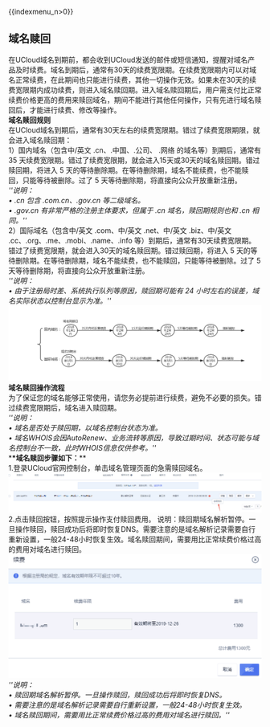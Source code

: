 {{indexmenu_n>0}}

## 域名赎回

在UCloud域名到期前，都会收到UCloud发送的邮件或短信通知，提醒对域名产品及时续费。域名到期后，通常有30天的续费宽限期。在续费宽限期内可以对域名正常续费，在此期间也只能进行续费，其他一切操作无效。如果未在30天的续费宽限期内成功续费，则进入域名赎回期。进入域名赎回期后，用户需支付比正常续费价格更高的费用来赎回域名，期间不能进行其他任何操作，只有先进行域名赎回后，才能进行续费、修改等操作。  
**域名赎回规则**  
在UCloud域名到期后，通常有30天左右的续费宽限期。错过了续费宽限期限，就会进入域名赎回期：  
1）国内域名（包含中/英文 .cn、.中国、.公司、 .网络 的域名等）到期后，通常有35
天续费宽限期。错过了续费宽限期，就会进入15天或30天的域名赎回期。错过赎回期，将进入
5 天的等待删除期。在等待删除期，域名不能续费，也不能赎回，只能等待被删除。过了 5 天等待删除期，将直接向公众开放重新注册。  
*''说明：  
• .cn 包含 .com.cn、.gov.cn 等二级域名。  
• .gov.cn 有非常严格的注册主体要求，但属于 .cn 域名，赎回期规则也和 .cn 相同。''*  
2）国际域名（包含中/英文 .com、中/英文 .net、中/英文 .biz、中/英文
.cc、.org、.me、.mobi、.name、.info
等）到期后，通常有30天续费宽限期。错过了续费宽限期，就会进入30天的域名赎回期。错过赎回期，将进入
5 天的等待删除期。在等待删除期，域名不能续费，也不能赎回，只能等待被删除。过了 5 天等待删除期，将直接向公众开放重新注册。  
*''说明：  
• 由于注册局时差、系统执行队列等原因，赎回期可能有 24 小时左右的误差，域名实际状态以控制台显示为准。''*  
![](/images/price/1.png)  
**域名赎回操作流程**  
为了保证您的域名能够正常使用，请您务必提前进行续费，避免不必要的损失。错过续费宽限期后，域名进入赎回期。  
*''说明：  
• 域名是否处于赎回期，以域名控制台状态为准。  
• 域名WHOIS会因AutoRenew、业务流转等原因，导致过期时间、状态可能与域名控制台不一致，此时WHOIS信息仅供参考。''*  
\***\*域名赎回步骤如下：**\*\*  
1.登录UCloud官网控制台，单击域名管理页面的急需赎回域名。  
![](/images/price/2.png)  
2.点击赎回按钮，按照提示操作支付赎回费用。
说明：赎回期域名解析暂停。一旦操作赎回，赎回成功后将即时恢复DNS。需要注意的是域名解析记录需要自行重新设置，一般24-48小时恢复生效。域名赎回期间，需要用比正常续费价格过高的费用对域名进行赎回。  
![](/images/price/3.png)  
*''说明：  
• 赎回期域名解析暂停。一旦操作赎回，赎回成功后将即时恢复DNS。  
• 需要注意的是域名解析记录需要自行重新设置，一般24-48小时恢复生效。  
• 域名赎回期间，需要用比正常续费价格过高的费用对域名进行赎回。''*
